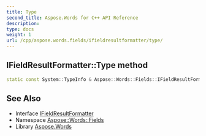 ```yaml
---
title: Type
second_title: Aspose.Words for C++ API Reference
description: 
type: docs
weight: 1
url: /cpp/aspose.words.fields/ifieldresultformatter/type/
---
```

## IFieldResultFormatter::Type method




```cpp
static const System::TypeInfo & Aspose::Words::Fields::IFieldResultFormatter::Type()
```

## See Also

* Interface [IFieldResultFormatter](../)
* Namespace [Aspose::Words::Fields](../../)
* Library [Aspose.Words](../../../)
